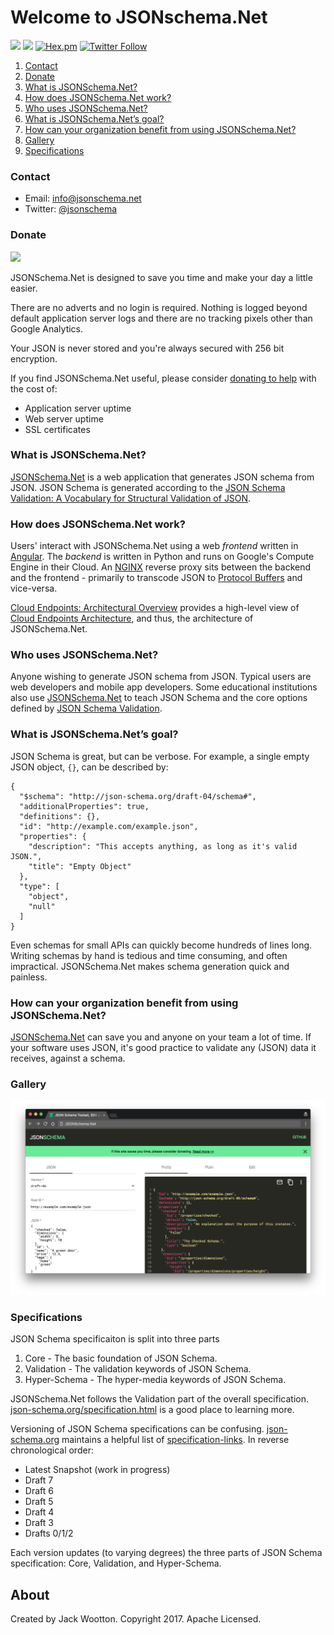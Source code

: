 Welcome to JSONschema.Net
=========================
[<img src="https://us-central1-json-schema.cloudfunctions.net/function-1">]()
[<img src="https://img.shields.io/badge/donate-paypal-brightgreen.svg">](https://www.paypal.com/cgi-bin/webscr?cmd=_s-xclick&hosted_button_id=YDKCU75EK795U)
[![Hex.pm](https://img.shields.io/hexpm/l/plug.svg)]()
[![Twitter Follow](https://img.shields.io/twitter/follow/espadrine.svg?style=social&label=Follow)](https://twitter.com/jsonschema)

1. [Contact](#contact)
2. [Donate](#donate)
3. [What is JSONSchema.Net?](#what-is-jsonschemanet)
4. [How does JSONSchema.Net work?](#how-does-jsonschemanet-work)
5. [Who uses JSONSchema.Net?](#who-uses-jsonschemanet)
6. [What is JSONSchema.Net’s goal?](#what-is-jsonschemanets-goal)
7. [How can your organization benefit from using JSONSchema.Net?](#how-can-your-organization-benefit-from-using-jsonschemanet)
8. [Gallery](#gallery)
9. [Specifications](#specifications)


### Contact
* Email: info@jsonschema.net
* Twitter: [@jsonschema](https://twitter.com/jsonschema)


### Donate

[<img src="https://img.shields.io/badge/donate-paypal-brightgreen.svg">](https://www.paypal.com/cgi-bin/webscr?cmd=_s-xclick&hosted_button_id=YDKCU75EK795U)

JSONSchema.Net is designed to save you time and make your day a little easier.

There are no adverts and no login is required. Nothing is logged beyond default application server logs and there are no tracking pixels other than Google Analytics.

Your JSON is never stored and you're always secured with 256 bit encryption.

If you find JSONSchema.Net useful, please consider [donating to help](https://www.paypal.com/cgi-bin/webscr?cmd=_s-xclick&hosted_button_id=YDKCU75EK795U) with the cost of:

* Application server uptime
* Web server uptime
* SSL certificates

### What is JSONSchema.Net?
[JSONSchema.Net](https://www.jsonschema.net) is a web application that generates JSON schema from JSON.  JSON Schema is generated according to
the [JSON Schema Validation: A Vocabulary for Structural Validation of JSON](http://json-schema.org/latest/json-schema-validation.html).

### How does JSONSchema.Net work?
Users' interact with JSONSchema.Net using a web *frontend* written in [Angular](https://angular.io). The *backend* is written in Python and runs on Google's Compute Engine in their Cloud.  An [NGINX](https://www.nginx.com/resources/wiki/) reverse proxy sits between the backend and the frontend - primarily to transcode JSON to [Protocol Buffers](https://developers.google.com/protocol-buffers/) and vice-versa.

[Cloud Endpoints: Architectural Overview](https://cloud.google.com/endpoints/docs/grpc/architecture-overview) provides a high-level view of [Cloud Endpoints Architecture](https://cloud.google.com/endpoints/docs/grpc/architecture-overview#cloud_endpoints_architecture), and thus, the architecture of JSONSchema.Net.

### Who uses JSONSchema.Net?
Anyone wishing to generate JSON schema from JSON. Typical users are web developers and mobile app developers. Some educational institutions also use [JSONSchema.Net](https://www.jsonschema.net) to teach JSON Schema and the core options defined by [JSON Schema Validation](http://json-schema.org/latest/json-schema-validation.html).

### What is JSONSchema.Net’s goal?
JSON Schema is great, but can be verbose. For example, a single empty JSON object, `{}`, can be described by:
```
{
  "$schema": "http://json-schema.org/draft-04/schema#",
  "additionalProperties": true,
  "definitions": {},
  "id": "http://example.com/example.json",
  "properties": {
    "description": "This accepts anything, as long as it's valid JSON.",
    "title": "Empty Object"
  },
  "type": [
    "object",
    "null"
  ]
}
```
Even schemas for small APIs can quickly become hundreds of lines long. Writing schemas by hand is tedious and time consuming, and often impractical. JSONSchema.Net makes schema generation quick and painless.

### How can your organization benefit from using JSONSchema.Net?
[JSONSchema.Net](https://www.jsonschema.net) can save you and anyone on your team a lot of time. If your software uses JSON, it's good practice to validate any (JSON) data it receives, against a schema.

### Gallery
![JSON Schema](media/1.png?raw=true "JSON Schema")

### Specifications
JSON Schema specificaiton is split into three parts

1. Core - The basic foundation of JSON Schema.
2. Validation - The validation keywords of JSON Schema.
3. Hyper-Schema - The hyper-media keywords of JSON Schema.

JSONSchema.Net follows the Validation part of the overall specification. [json-schema.org/specification.html](http://json-schema.org/specification.html) is a good place to learning more.

Versioning of JSON Schema specifications can be confusing. [json-schema.org](http://json-schema.org) maintains a helpful list of [specification-links](http://json-schema.org/specification-links.html). In reverse chronological order:

 * Latest Snapshot (work in progress)
 * Draft 7
 * Draft 6
 * Draft 5
 * Draft 4
 * Draft 3
 * Drafts 0/1/2
 
 Each version updates (to varying degrees) the three parts of JSON Schema specification: Core, Validation, and Hyper-Schema.

## About
Created by Jack Wootton. Copyright 2017. Apache Licensed.
